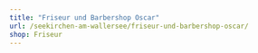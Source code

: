 ```yaml
---
title: "Friseur und Barbershop Oscar"
url: /seekirchen-am-wallersee/friseur-und-barbershop-oscar/
shop: Friseur
---
```

